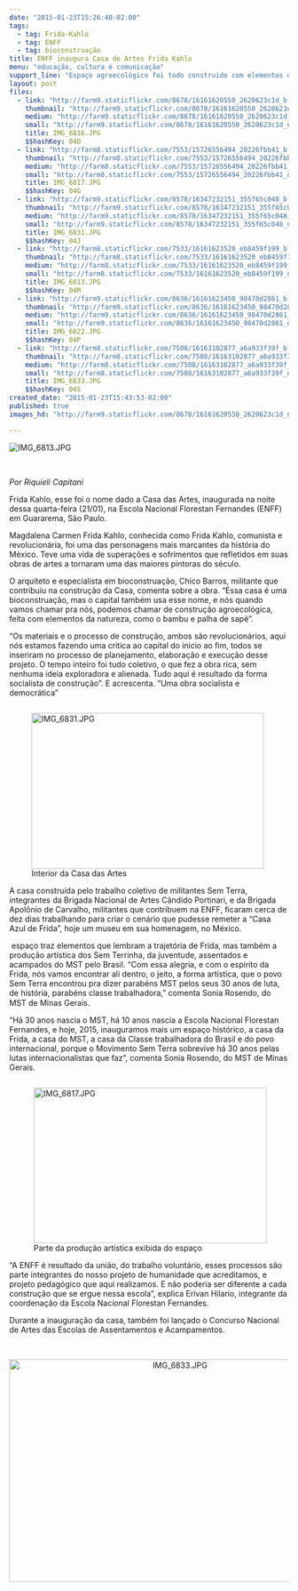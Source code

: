 ```yaml
---
date: "2015-01-23T15:26:40-02:00"
tags:
  - tag: Frida-Kahlo
  - tag: ENFF
  - tag: bioconstruação
title: ENFF inaugura Casa de Artes Frida Kahlo
menu: "educação, cultura e comunicação"
support_line: "Espaço agroecológico foi todo construido com elementos da natureza "
layout: post
files:
  - link: "http://farm9.staticflickr.com/8678/16161620550_2620623c1d_b.jpg"
    thumbnail: "http://farm9.staticflickr.com/8678/16161620550_2620623c1d_t.jpg"
    medium: "http://farm9.staticflickr.com/8678/16161620550_2620623c1d_z.jpg"
    small: "http://farm9.staticflickr.com/8678/16161620550_2620623c1d_n.jpg"
    title: IMG_6816.JPG
    $$hashKey: 04D
  - link: "http://farm8.staticflickr.com/7553/15726556494_20226fbb41_b.jpg"
    thumbnail: "http://farm8.staticflickr.com/7553/15726556494_20226fbb41_t.jpg"
    medium: "http://farm8.staticflickr.com/7553/15726556494_20226fbb41_z.jpg"
    small: "http://farm8.staticflickr.com/7553/15726556494_20226fbb41_n.jpg"
    title: IMG_6817.JPG
    $$hashKey: 04G
  - link: "http://farm9.staticflickr.com/8578/16347232151_355f65c048_b.jpg"
    thumbnail: "http://farm9.staticflickr.com/8578/16347232151_355f65c048_t.jpg"
    medium: "http://farm9.staticflickr.com/8578/16347232151_355f65c048_z.jpg"
    small: "http://farm9.staticflickr.com/8578/16347232151_355f65c048_n.jpg"
    title: IMG_6831.JPG
    $$hashKey: 04J
  - link: "http://farm8.staticflickr.com/7533/16161623520_eb8459f199_b.jpg"
    thumbnail: "http://farm8.staticflickr.com/7533/16161623520_eb8459f199_t.jpg"
    medium: "http://farm8.staticflickr.com/7533/16161623520_eb8459f199_z.jpg"
    small: "http://farm8.staticflickr.com/7533/16161623520_eb8459f199_n.jpg"
    title: IMG_6813.JPG
    $$hashKey: 04M
  - link: "http://farm9.staticflickr.com/8636/16161623450_98470d2861_b.jpg"
    thumbnail: "http://farm9.staticflickr.com/8636/16161623450_98470d2861_t.jpg"
    medium: "http://farm9.staticflickr.com/8636/16161623450_98470d2861_z.jpg"
    small: "http://farm9.staticflickr.com/8636/16161623450_98470d2861_n.jpg"
    title: IMG_6822.JPG
    $$hashKey: 04P
  - link: "http://farm8.staticflickr.com/7508/16163102877_a6a933f39f_b.jpg"
    thumbnail: "http://farm8.staticflickr.com/7508/16163102877_a6a933f39f_t.jpg"
    medium: "http://farm8.staticflickr.com/7508/16163102877_a6a933f39f_z.jpg"
    small: "http://farm8.staticflickr.com/7508/16163102877_a6a933f39f_n.jpg"
    title: IMG_6833.JPG
    $$hashKey: 04S
created_date: "2015-01-23T15:43:53-02:00"
published: true
images_hd: "http://farm9.staticflickr.com/8678/16161620550_2620623c1d_n.jpg"

---
```

<p><img alt="IMG_6813.JPG" src="http://farm8.staticflickr.com/7533/16161623520_eb8459f199_b.jpg" /></p>

<p>&nbsp;</p>

<p><em>Por Riquieli Capitani</em></p>

<p>Frida Kahlo, esse foi o nome dado a Casa das Artes, inaugurada na noite dessa quarta-feira (21/01), na Escola Nacional Florestan Fernandes (ENFF) em Guararema, S&atilde;o Paulo.</p>

<p>Magdalena Carmen Frida Kahlo, conhecida como Frida Kahlo, comunista e revolucion&aacute;ria, foi uma das personagens mais marcantes da hist&oacute;ria do M&eacute;xico. Teve uma vida de supera&ccedil;&otilde;es e sofrimentos que refletidos em suas obras de artes a tornaram uma das maiores pintoras do s&eacute;culo.</p>

<p>O arquiteto e especialista em bioconstrua&ccedil;&atilde;o, Chico Barros, militante que contribuiu na constru&ccedil;&atilde;o da Casa, comenta sobre a obra. &ldquo;Essa casa &eacute; uma bioconstrua&ccedil;&atilde;o, mas o capital tamb&eacute;m usa esse nome, e n&oacute;s quando vamos chamar pra n&oacute;s, podemos chamar de constru&ccedil;&atilde;o agroecol&oacute;gica, feita com elementos da natureza, como o bambu e palha de sap&eacute;&rdquo;.</p>

<p>&ldquo;Os materiais e o processo de constru&ccedil;&atilde;o, ambos s&atilde;o revolucion&aacute;rios, aqui n&oacute;s estamos fazendo uma critica ao capital do inicio ao fim, todos se inseriram no processo de planejamento, elabora&ccedil;&atilde;o e execu&ccedil;&atilde;o desse projeto. O tempo inteiro foi tudo coletivo, o que fez a obra rica, sem nenhuma ideia exploradora e alienada. Tudo aqui &eacute; resultado da forma socialista de constru&ccedil;&atilde;o&rdquo;. E acrescenta. &ldquo;Uma obra socialista e democr&aacute;tica&rdquo;</p>

<figure class="image" style="float:left"><img alt="IMG_6831.JPG" height="280" src="http://farm9.staticflickr.com/8578/16347232151_355f65c048_b.jpg" width="419" />
<figcaption>Interior da Casa das Artes</figcaption>
</figure>

<p>A casa constru&iacute;da pelo trabalho coletivo de militantes Sem Terra, integrantes da Brigada Nacional de Artes C&acirc;ndido Portinari, e da Brigada Apol&ocirc;nio de Carvalho, militantes que contribuem na ENFF, ficaram cerca de dez dias trabalhando para criar o cen&aacute;rio que pudesse remeter a &ldquo;Casa Azul de Frida&rdquo;, hoje um museu em sua homenagem, no M&eacute;xico.</p>

<p>&nbsp;espa&ccedil;o traz elementos que lembram a trajet&oacute;ria de Frida, mas tamb&eacute;m a produ&ccedil;&atilde;o art&iacute;stica dos Sem Terrinha, da juventude, assentados e acampados do MST pelo Brasil. &ldquo;Com essa alegria, e com o espirito da Frida, n&oacute;s vamos encontrar ali dentro, o jeito, a forma art&iacute;stica, que o povo Sem Terra encontrou pra dizer parab&eacute;ns MST pelos seus 30 anos de luta, de hist&oacute;ria, parab&eacute;ns classe trabalhadora,&rdquo; comenta Sonia Rosendo, do MST de Minas Gerais.<img alt="" height="15" src="data:image/gif;base64,R0lGODlhAQABAPABAP///wAAACH5BAEKAAAALAAAAAABAAEAAAICRAEAOw==" width="15" /></p>

<p>&ldquo;H&aacute; 30 anos nascia o MST, h&aacute; 10 anos nascia a Escola Nacional Florestan Fernandes, e hoje, 2015, inauguramos mais um espa&ccedil;o hist&oacute;rico, a casa da Frida, a casa do MST, a casa da Classe trabalhadora do Brasil e do povo internacional, porque o Movimento Sem Terra sobrevive h&aacute; 30 anos pelas lutas internacionalistas que faz&rdquo;, comenta Sonia Rosendo, do MST de Minas Gerais.</p>

<figure class="image" style="float:right"><img alt="IMG_6817.JPG" height="280" src="http://farm8.staticflickr.com/7553/15726556494_20226fbb41_b.jpg" width="420" />
<figcaption>Parte da produ&ccedil;&atilde;o art&iacute;stica exibida do espa&ccedil;o</figcaption>
</figure>

<p>&ldquo;A ENFF &eacute; resultado da uni&atilde;o, do trabalho volunt&aacute;rio, esses processos s&atilde;o parte integrantes do nosso projeto de humanidade que acreditamos, e projeto pedag&oacute;gico que aqui realizamos. E n&atilde;o poderia ser diferente a cada constru&ccedil;&atilde;o que se ergue nessa escola&rdquo;, explica Erivan Hilario, integrante da coordena&ccedil;&atilde;o da Escola Nacional Florestan Fernandes.</p>

<p>Durante a inaugura&ccedil;&atilde;o da casa, tamb&eacute;m foi lan&ccedil;ado o Concurso Nacional de Artes das Escolas de Assentamentos e Acampamentos.</p>

<p>&nbsp;</p>

<p style="text-align:center"><img alt="IMG_6833.JPG" height="400" src="http://farm8.staticflickr.com/7508/16163102877_a6a933f39f_b.jpg" width="600" /></p>
